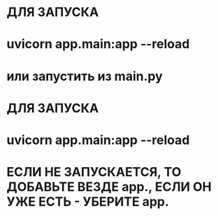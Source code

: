 # ДЛЯ ЗАПУСКА
# uvicorn app.main:app --reload
# или запустить из main.py


# ДЛЯ ЗАПУСКА
# uvicorn app.main:app --reload



# ЕСЛИ НЕ ЗАПУСКАЕТСЯ, ТО ДОБАВЬТЕ ВЕЗДЕ app., ЕСЛИ ОН УЖЕ ЕСТЬ - УБЕРИТЕ app.
